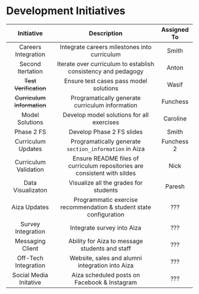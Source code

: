 # Development Initiatives

| Initiative | Description | Assigned To |
|:----------:|:-----------:|:-----------:|
| Careers Integration | Integrate careers milestones into curriculum | Smith |
| Second Itertation | Iterate over curriculum to establish consistency and pedagogy | Anton |
| ~~Test Verification~~ | Ensure test cases pass model solutions | Wasif |
| ~~Curriculum Information~~ | Programatically generate curriculum information | Funchess |
| Model Solutions | Develop model solutions for all exercises | Caroline |
| Phase 2 FS | Develop Phase 2 FS slides | Smith |
| Curriculum Updates | Programatically generate `section_information` in Aiza | Funchess 2 |
| Curriculum Validation | Ensure README files of curriculum repositories are consistent with sildes | Nick |
| Data Visualizaton | Visualize all the grades for students | Paresh |
| Aiza Updates | Programmatic exercise recommendation & student state configuration | ??? |
| Survey Integration | Integrate survey into Aiza | ??? |
| Messaging Client | Ability for Aiza to message students and staff | ??? |
| Off-Tech Integration | Website, sales and alumni integration into Aiza | ??? |
| Social Media Initative | Aiza scheduled posts on Facebook & Instagram | ??? |
